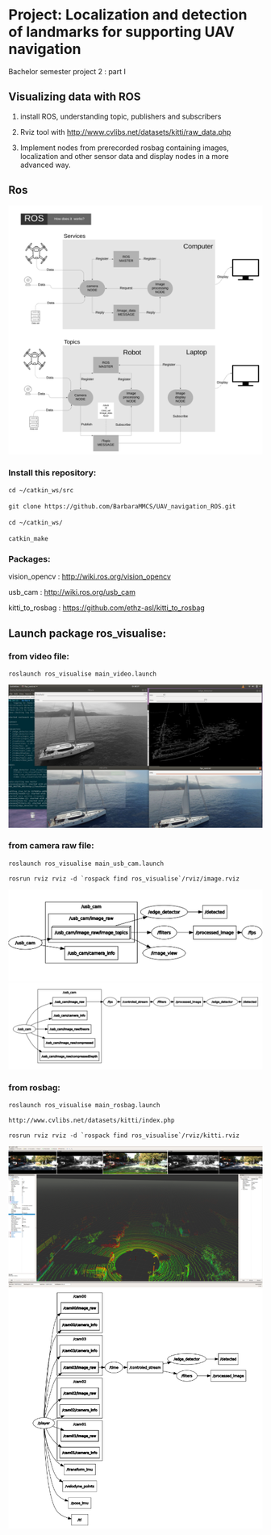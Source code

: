 # Project: Localization and detection of landmarks for supporting UAV navigation

Bachelor semester project 2 : part I

## Visualizing data with ROS

1. install ROS, understanding topic, publishers and subscribers

2. Rviz tool with http://www.cvlibs.net/datasets/kitti/raw_data.php

3. Implement nodes from prerecorded rosbag containing images, localization and other sensor data and display nodes in a more advanced way.

## Ros

<img src="files/file.png" width="1080">
          

### Install this repository:
```
cd ~/catkin_ws/src

git clone https://github.com/BarbaraMMCS/UAV_navigation_ROS.git

cd ~/catkin_ws/

catkin_make

```
### Packages: 

vision_opencv : http://wiki.ros.org/vision_opencv

usb_cam : http://wiki.ros.org/usb_cam

kitti_to_rosbag : https://github.com/ethz-asl/kitti_to_rosbag

## Launch package ros_visualise:

### from video file: 

```
roslaunch ros_visualise main_video.launch
```

<img src="files/from_file.png">

### from camera raw file:

```
roslaunch ros_visualise main_usb_cam.launch
```
```
rosrun rviz rviz -d `rospack find ros_visualise`/rviz/image.rviz
```
<img src="files/detected.png">
<img src="files/connected.png">

### from rosbag: 
```
roslaunch ros_visualise main_rosbag.launch
```
```
http://www.cvlibs.net/datasets/kitti/index.php
```
```
rosrun rviz rviz -d `rospack find ros_visualise`/rviz/kitti.rviz
```
<img src="files/kitti_rviz.png">

<img src="files/on_rosbag.png">

